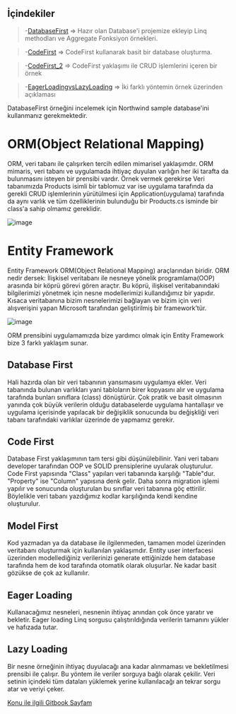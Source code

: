## İçindekiler
>-[DatabaseFirst](https://github.com/MesutGzl/DataAccessRepo/tree/master/DatabaseFirst) => Hazır olan Database'i projemize ekleyip Linq methodları ve Aggregate Fonksiyon örnekleri.

>-[CodeFirst](https://github.com/MesutGzl/DataAccessRepo/tree/master/CodeFirst) => CodeFirst kullanarak basit bir database oluşturma.

>-[CodeFirst_2](https://github.com/MesutGzl/DataAccessRepo/tree/master/CodeFirst_2) => CodeFirst yaklaşımı ile CRUD işlemlerini içeren bir örnek

>-[EagerLoadingvsLazyLoading](https://github.com/MesutGzl/DataAccessRepo/tree/master/LazyLoadingvsEagerLoading) => İki farklı yöntemin örnek üzerinden açıklaması


DatabaseFirst örneğini incelemek için Northwind sample database'ini kullanmanız gerekmektedir.

# ORM(Object Relational Mapping)
  ORM, veri tabanı ile çalışırken tercih edilen mimarisel yaklaşımdır. ORM mimaris, veri tabanı ve uygulamada ihtiyaç duyulan varlığın her iki tarafta da bulunmasını isteyen bir prensibi vardır. Örnek vermek gerekirse Veri tabanımızda Products  isimli bir tablomuz var ise uygulama tarafında da gerekli CRUD işlemlerinin yürütülmesi için Application(uygulama) tarafında da aynı varlık ve tüm özelliklerinin bulunduğu bir Products.cs isminde bir class'a sahip olmamız gereklidir. 

![image](https://user-images.githubusercontent.com/71979276/113429724-ac259180-93e1-11eb-921b-b8694e81ad16.png)


# Entity Framework
Entity Framework ORM(Object Relational Mapping) araçlarından biridir. ORM nedir dersek: İlişkisel veritabanı ile nesneye yönelik programlama(OOP) arasında bir köprü görevi gören araçtır. Bu köprü, ilişkisel veritabanındaki bilgilerimizi yönetmek için nesne modellerimizi kullandığımız bir yapıdır. Kısaca veritabanına bizim nesnelerimizi bağlayan ve bizim için veri alışverişini yapan Microsoft tarafından geliştirilmiş bir framework’tür.

![image](https://user-images.githubusercontent.com/71979276/113428930-5ac8d280-93e0-11eb-959e-fc273d459672.png)

ORM prensibini uygulamamızda bize yardımcı olmak için Entity Framework bize 3 farklı yaklaşım sunar.

## Database First
Hali hazırda olan bir veri tabanının yansımasını uygulamya ekler. Veri tabanında bulunan varlıkları yani tabloların birer kopyasını alır ve uygulama tarafında bunları sınıflara (class) dönüştürür. Çok pratik ve basit olmasının yanında çok büyük verilerin olduğu databaselerde uygulama hantallaşır ve uygulama içerisinde yapılacak bir değişiklik sonucunda bu değişkliği veri tabanı tarafındaki varlıklar üzerinde de yapmamız gerekir.

## Code First
Database First yaklaşımının tam tersi gibi düşünülebilinir. Yani veri tabanı developer tarafından OOP ve SOLID prensiplerine uyularak oluşturulur. Code First yapısında "Class" yapıları veri tabanında karşılığı "Table"dur. "Property" ise "Column" yapısına denk gelir. Daha sonra migration işlemi yapılır ve sonucunda oluşturulan bu sınıflar veri tabanına göç ettirilir. Böylelikle veri tabanı yazdığımız kodlar karşılığında kendi kendine oluşturulur. 

## Model First
Kod yazmadan ya da  database ile ilgilenmeden, tamamen model üzerinden veritabanı oluşturmak için kullanılan yaklaşımdır. Entity user interfacesi üzerinden modellediğiniz verilerinizi generate ettiğinizde hem database tarafında hem de kod tarafında otomatik olarak oluşurlar. Ne kadar basit gözükse de çok az kullanılır.


## Eager Loading
Kullanacağımız nesneleri, nesnenin ihtiyaç anından çok önce yaratır ve bekletir. Eager loading Linq sorgusu çalıştırıldığında verilerin tamanını yükler ve hafızada tutar. 

## Lazy Loading
Bir nesne örneğinin ihtiyaç duyulacağı ana kadar alınmaması ve bekletilmesi prensibi ile çalışır. Bu yöntem ile veriler sorguya bağlı olarak çekilir. Veri setinin içindeki tüm dataları yüklemek yerine kullanılacağı an tekrar sorgu atar ve veriyi çeker.

[Konu ile ilgili Gitbook Sayfam](https://mesut-guzel.gitbook.io/dataaccess/)
